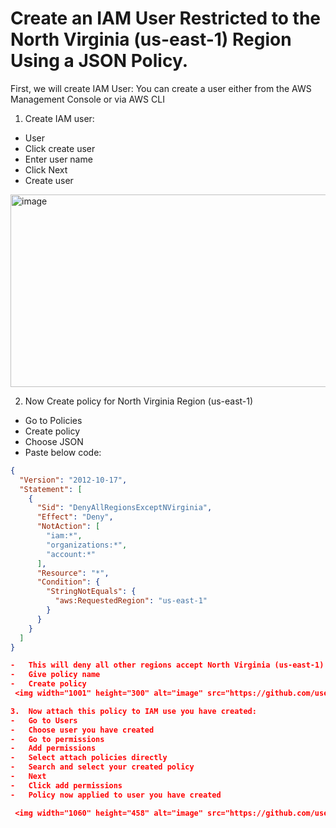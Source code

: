  # Create an IAM User Restricted to the North Virginia (us-east-1) Region Using a JSON Policy.

First, we will create IAM User:
You can create a user either from the AWS Management Console or via AWS CLI
1.	Create IAM user:
-	User
-	Click create user
-	Enter user name
-	Click Next
-	Create user
 <img width="808" height="308" alt="image" src="https://github.com/user-attachments/assets/fddeb371-5dcd-473d-b352-305afff69037" />

2.	Now Create policy for North Virginia Region (us-east-1)
-	Go to Policies
-	Create policy
-	Choose JSON
-	Paste below code: 

```json
{
  "Version": "2012-10-17",
  "Statement": [
    {
      "Sid": "DenyAllRegionsExceptNVirginia",
      "Effect": "Deny",
      "NotAction": [
        "iam:*",
        "organizations:*",
        "account:*"
      ],
      "Resource": "*",
      "Condition": {
        "StringNotEquals": {
          "aws:RequestedRegion": "us-east-1"
        }
      }
    }
  ]
}

-	This will deny all other regions accept North Virginia (us-east-1)
-	Give policy name
-	Create policy
 <img width="1001" height="300" alt="image" src="https://github.com/user-attachments/assets/91a46d70-0a01-410d-91c1-ac30e6a79e4e" />

3.	Now attach this policy to IAM use you have created:
-	Go to Users
-	Choose user you have created
-	Go to permissions
-	Add permissions
-	Select attach policies directly
-	Search and select your created policy
-	Next
-	Click add permissions
-	Policy now applied to user you have created

 <img width="1060" height="458" alt="image" src="https://github.com/user-attachments/assets/0192362f-c3ef-44ed-bfbb-b368f4ab218c" />


